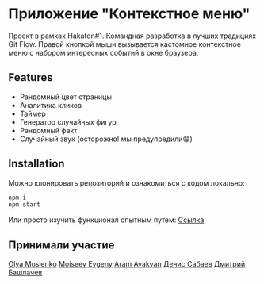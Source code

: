 # Приложение "Контекстное меню"

Проект в рамках Hakaton#1.
Командная разработка в лучших традициях Git Flow.
Правой кнопкой мыши вызывается кастомное контекстное меню с набором интересных событий в окне браузера.

## Features

- Рандомный цвет страницы
- Аналитика кликов
- Таймер
- Генератор случайных фигур
- Рандомный факт
- Случайный звук (осторожно! мы предупредили😁)

## Installation

Можно клонировать репозиторий и ознакомиться с кодом локально:
```sh
npm i
npm start
```
Или просто изучить функционал опытным путем:
[Ссылка](http://localhost:3000/)

## Принимали участие

[Olya Mosienko](https://github.com/OlyaMosienko) [Moiseev Evgeny](https://github.com/Galaxy4400) [Aram Avakyan](https://github.com/champlu25) [Денис Сабаев](https://github.com/mc2019a) [Дмитрий Башлачев](https://github.com/DmitryBashlachev)